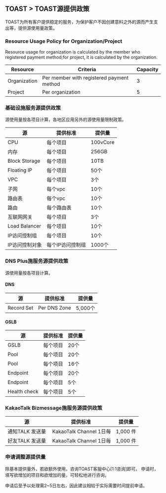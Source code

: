 ## TOAST > TOAST源提供政策 
TOAST为所有客户提供稳定的服务，为保护客户不因创建意料之外的源而产生支出等，提供源使用量政策。

### Resource Usage Policy for Organization/Project 
Resource usage for organization is calculated by the member who registered payment method;for project, it is calculated by the organization.  

|Resource | Criteria | Capacity | 
|----|----|----|
|Organization    | Per member with registered payment method |3|
|Project     | Per organization |5|

### 基础设施服务源提供政策 
源使用量按各项目计算，各地区应用另外的源使用量限制政策。

|源 | 提供标准 | 提供量 | 
|----|----|----|
|CPU    | 每个项目 |100vCore|
|内存     | 每个项目 |256GB|
|Block Storage| 每个项目 |10TB|
|Floating IP | 每个项目 |50个|
|VPC | 每个项目 |3个|
|子网 | 每个vpc |10个|
|路由表 | 每个vpc |10个|
|路由 | 每个路由表 |10个|
|互联网网关 | 每个项目    |3个|
|Load Balancer | 每个项目 |10个|
|IP访问控制组    | 每个项目   |10个|
|IP访问控制对象 | 每个IP访问控制组    |1000个|

### DNS Plus施服务源提供政策 
源使用量按各项目计算。

#### DNS
|源 | 提供标准 | 提供量 | 
|----|----|----|
|Record Set    | Per DNS Zone |5,000个|

#### GSLB
|源 | 提供标准 | 提供量 | 
|----|----|----|
|GSLB    | 每个项目 | 20个|
|Pool    | 每个项目 | 20个 |
|Pool   | 每个项目    | 16个 |
|Endpoint | 每个项目 | 20个 |
|Endpoint| 每个项目 | 5个 |
|Health check    | 每个项目 | 5个 |

### KakaoTalk Bizmessage施服务源提供政策 

| 源 | 提供标准 | 提供量 |
| --- | ---- | --- |
| 通知TALK 发送量 |  KakaoTalk Channel 1日毎 | 1,000 件 |
| 好友TALK 发送量 |  KakaoTalk Channel 1日毎 | 1,000 件 |

### 申请调整源提供量 
除基本提供量外，若欲额外使用，咨询TOAST客服中心[1:1咨询]即可。 
申请时，填写欲增加的项目和欲增加的量，可轻松地进行咨询。 

申请后至予以处理需2~5日左右，因此建议相较于实际需要时间提前申请。 
